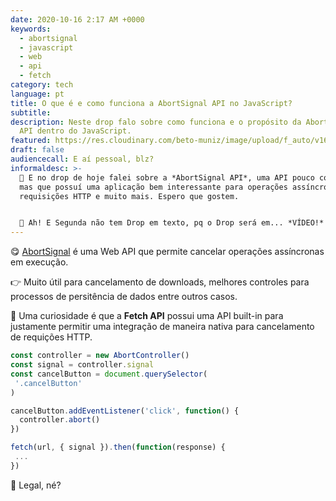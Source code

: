 ```yaml
---
date: 2020-10-16 2:17 AM +0000
keywords:
  - abortsignal
  - javascript
  - web
  - api
  - fetch
category: tech
language: pt
title: O que é e como funciona a AbortSignal API no JavaScript?
subtitle:
description: Neste drop falo sobre como funciona e o propósito da AbortSignal
  API dentro do JavaScript.
featured: https://res.cloudinary.com/beto-muniz/image/upload/f_auto/v1602459313/Titulo_Image_Site_2_cppizm.jpg
draft: false
audiencecall: E aí pessoal, blz?
informaldesc: >-
  💜 E no drop de hoje falei sobre a *AbortSignal API*, uma API pouco comentada,
  mas que possuí uma aplicação bem interessante para operações assíncronas como
  requisições HTTP e muito mais. Espero que gostem.


  🌟 Ah! E Segunda não tem Drop em texto, pq o Drop será em... *VÍDEO!* ⚡️
---
```


😋 [AbortSignal](https://developer.mozilla.org/en-US/docs/Web/API/AbortSignal) é uma Web API que permite cancelar operações assíncronas em execução.

👉 Muito útil para cancelamento de downloads, melhores controles para processos de persitência de dados entre outros casos.

🤔 Uma curiosidade é que a **Fetch API** possui uma API built-in para justamente permitir uma integração de maneira nativa para cancelamento de requições HTTP.

```javascript
const controller = new AbortController()
const signal = controller.signal
const cancelButton = document.querySelector(
 '.cancelButton'
)

cancelButton.addEventListener('click', function() {
  controller.abort()
})

fetch(url, { signal }).then(function(response) {
 ...
})
```

🤩 Legal, né?

